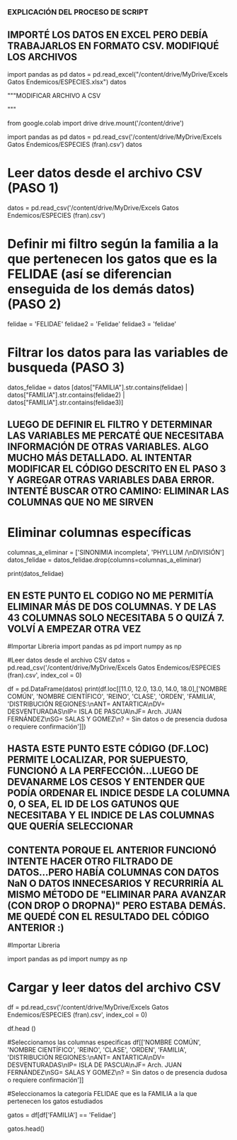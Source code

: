 ### EXPLICACIÓN DEL PROCESO DE SCRIPT


## IMPORTÉ LOS DATOS EN EXCEL PERO DEBÍA TRABAJARLOS EN FORMATO CSV. MODIFIQUÉ LOS ARCHIVOS

import pandas as pd
datos = pd.read_excel("/content/drive/MyDrive/Excels Gatos Endemicos/ESPECIES.xlsx")
datos

"""MODIFICAR ARCHIVO A CSV

"""

from google.colab import drive
drive.mount('/content/drive')

import pandas as pd
datos = pd.read_csv('/content/drive/MyDrive/Excels Gatos Endemicos/ESPECIES (fran).csv')
datos


# Leer datos desde el archivo CSV (PASO 1)
datos = pd.read_csv('/content/drive/MyDrive/Excels Gatos Endemicos/ESPECIES (fran).csv')


# Definir mi filtro según la familia a la que pertenecen los gatos que es la FELIDAE (así se diferencian enseguida de los demás datos) (PASO 2)
felidae = 'FELIDAE'
felidae2 = 'Felidae'
felidae3 = 'felidae'


# Filtrar los datos para las variables de busqueda (PASO 3)
datos_felidae = datos [datos["FAMILIA"].str.contains(felidae) | datos["FAMILIA"].str.contains(felidae2) | datos["FAMILIA"].str.contains(felidae3)]

## LUEGO DE DEFINIR EL FILTRO Y DETERMINAR LAS VARIABLES ME PERCATÉ QUE NECESITABA INFORMACIÓN DE OTRAS VARIABLES. ALGO MUCHO MÁS DETALLADO. AL INTENTAR MODIFICAR EL CÓDIGO DESCRITO EN EL PASO 3 Y AGREGAR OTRAS VARIABLES DABA ERROR. INTENTÉ BUSCAR OTRO CAMINO: ELIMINAR LAS COLUMNAS QUE NO ME SIRVEN

# Eliminar columnas específicas
columnas_a_eliminar = ['SINONIMIA incompleta', 'PHYLLUM /\nDIVISIÓN']
datos_felidae = datos_felidae.drop(columns=columnas_a_eliminar)

print(datos_felidae)


## EN ESTE PUNTO EL CODIGO NO ME PERMITÍA ELIMINAR MÁS DE DOS COLUMNAS. Y DE LAS 43 COLUMNAS SOLO NECESITABA 5 O QUIZÁ 7. VOLVÍ A EMPEZAR OTRA VEZ


#Importar Libreria
import pandas as pd
import numpy as np


#Leer datos desde el archivo CSV
datos = pd.read_csv('/content/drive/MyDrive/Excels Gatos Endemicos/ESPECIES (fran).csv', index_col = 0)

df = pd.DataFrame(datos)
print(df.loc[[11.0, 12.0, 13.0, 14.0, 18.0],['NOMBRE COMÚN', 'NOMBRE CIENTÍFICO', 'REINO', 'CLASE', 'ORDEN', 'FAMILIA', 'DISTRIBUCIÓN REGIONES:\nANT= ANTARTICA\nDV= DESVENTURADAS\nIP= ISLA DE PASCUA\nJF= Arch. JUAN FERNÁNDEZ\nSG= SALAS Y GOMEZ\n? = Sin datos o de presencia dudosa o requiere confirmación']])

## HASTA ESTE PUNTO ESTE CÓDIGO (DF.LOC) PERMITE LOCALIZAR, POR SUEPUESTO, FUNCIONÓ A LA PERFECCIÓN...LUEGO DE DEVANARME LOS CESOS Y ENTENDER QUE PODÍA ORDENAR EL INDICE DESDE LA COLUMNA 0, O SEA, EL ID DE LOS GATUNOS QUE NECESITABA Y EL INDICE DE LAS COLUMNAS QUE QUERÍA SELECCIONAR



## CONTENTA PORQUE EL ANTERIOR FUNCIONÓ INTENTE HACER OTRO FILTRADO DE DATOS...PERO HABÍA COLUMNAS CON DATOS NaN O DATOS INNECESARIOS Y RECURRIRÍA AL MISMO MÉTODO DE "ELIMINAR PARA AVANZAR (CON DROP O DROPNA)" PERO ESTABA DEMÁS. ME QUEDÉ CON EL RESULTADO DEL CÓDIGO ANTERIOR :)


#Importar Libreria

import pandas as pd
import numpy as np

# Cargar y leer datos del archivo CSV
df = pd.read_csv('/content/drive/MyDrive/Excels Gatos Endemicos/ESPECIES (fran).csv', index_col = 0)

df.head ()

#Seleccionamos las columnas especificas
df[['NOMBRE COMÚN', 'NOMBRE CIENTÍFICO', 'REINO', 'CLASE', 'ORDEN', 'FAMILIA', 'DISTRIBUCIÓN REGIONES:\nANT= ANTARTICA\nDV= DESVENTURADAS\nIP= ISLA DE PASCUA\nJF= Arch. JUAN FERNÁNDEZ\nSG= SALAS Y GOMEZ\n? = Sin datos o de presencia dudosa o requiere confirmación']]

#Seleccionamos la categoría FELIDAE que es la FAMILIA a la que pertenecen los gatos estudiados

gatos = df[df['FAMILIA'] == 'Felidae']

gatos.head()











